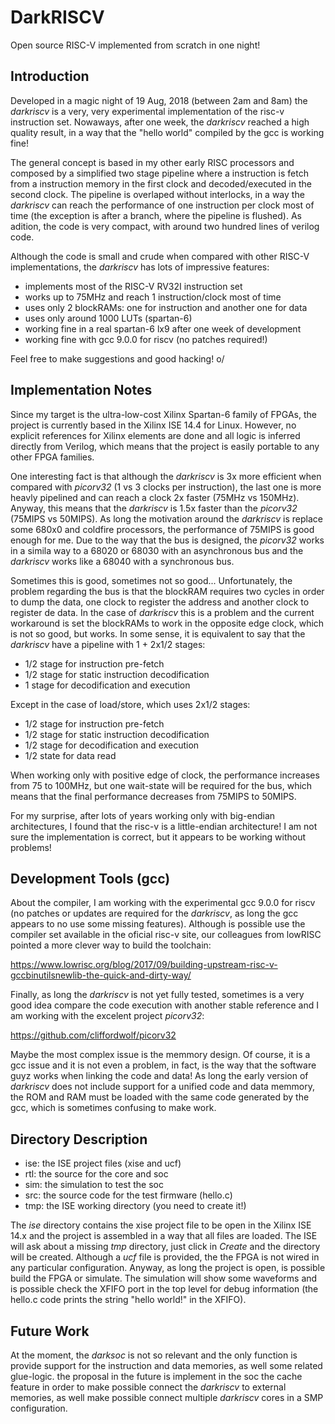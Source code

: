 # DarkRISCV
Open source RISC-V implemented from scratch in one night!

## Introduction

Developed in a magic night of 19 Aug, 2018 (between 2am and 8am) the
*darkriscv* is a very, very experimental implementation of the risc-v
instruction set. Nowaways, after one week, the *darkriscv* reached a high
quality result, in a way that the "hello world" compiled by the gcc is 
working fine!

The general concept is based in my other early RISC processors and composed 
by a simplified two stage pipeline where a instruction is fetch from a
instruction memory in the first clock and decoded/executed in the second
clock. The pipeline is overlaped without interlocks, in a way the
*darkriscv* can reach the performance of one instruction per clock most of
time (the exception is after a branch, where the pipeline is flushed).  As
adition, the code is very compact, with around two hundred lines of verilog
code.

Although the code is small and crude when compared with other RISC-V
implementations, the *darkriscv* has lots of impressive features:

- implements most of the RISC-V RV32I instruction set
- works up to 75MHz and reach 1 instruction/clock most of time
- uses only 2 blockRAMs: one for instruction and another one for data
- uses only around 1000 LUTs (spartan-6)
- working fine in a real spartan-6 lx9 after one week of development
- working fine with gcc 9.0.0 for riscv (no patches required!)

Feel free to make suggestions and good hacking! o/

## Implementation Notes

Since my target is the ultra-low-cost Xilinx Spartan-6 family of FPGAs, the
project is currently based in the Xilinx ISE 14.4 for Linux.  However, no
explicit references for Xilinx elements are done and all logic is inferred
directly from Verilog, which means that the project is easily portable to
any other FPGA families.

One interesting fact is that although the *darkriscv* is 3x more efficient
when compared with *picorv32* (1 vs 3 clocks per instruction), the last one
is more heavly pipelined and can reach a clock 2x faster (75MHz vs 150MHz). 
Anyway, this means that the *darkriscv* is 1.5x faster than the *picorv32*
(75MIPS vs 50MIPS).  As long the motivation around the *darkriscv* is
replace some 680x0 and coldfire processors, the performance of 75MIPS is
good enough for me. Due to the way that the bus is designed, the *picorv32*
works in a simila way to a 68020 or 68030 with an asynchronous bus and the
*darkriscv* works like a 68040 with a synchronous bus. 

Sometimes this is good, sometimes not so good...  Unfortunately, the problem
regarding the bus is that the blockRAM requires two cycles in order to dump
the data, one clock to register the address and another clock to register de
data. In the case of *darkriscv* this is a problem and the current
workaround is set the blockRAMs to work in the opposite edge clock, which is
not so good, but works. In some sense, it is equivalent to say that the 
*darkriscv* have a pipeline with 1 + 2x1/2 stages:

- 1/2 stage for instruction pre-fetch
- 1/2 stage for static instruction decodification
- 1 stage for decodification and execution

Except in the case of load/store, which uses 2x1/2 stages:

- 1/2 stage for instruction pre-fetch
- 1/2 stage for static instruction decodification
- 1/2 stage for decodification and execution
- 1/2 state for data read

When working only with positive edge of clock, the performance increases 
from 75 to 100MHz, but one wait-state will be required for the bus, which means
that the final performance decreases from 75MIPS to 50MIPS.

For my surprise, after lots of years working only with big-endian
architectures, I found that the risc-v is a little-endian architecture!  I
am not sure the implementation is correct, but it appears to be working
without problems!

## Development Tools (gcc)

About the compiler, I am working with the experimental gcc 9.0.0 for riscv
(no patches or updates are required for the *darkriscv*, as long the gcc
appears to no use some missing features).  Although is possible use the
compiler set available in the oficial risc-v site, our colleagues from
lowRISC pointed a more clever way to build the toolchain:

https://www.lowrisc.org/blog/2017/09/building-upstream-risc-v-gccbinutilsnewlib-the-quick-and-dirty-way/

Finally, as long the *darkriscv* is not yet fully tested, sometimes is a
very good idea compare the code execution with another stable reference and
I am working with the excelent project *picorv32*:

https://github.com/cliffordwolf/picorv32

Maybe the most complex issue is the memmory design. Of course, it is a gcc
issue and it is not even a problem, in fact, is the way that the software
guyz works when linking the code and data! As long the early version of
*darkriscv* does not include support for a unified code and data memmory,
the ROM and RAM must be loaded with the same code generated by the gcc,
which is sometimes confusing to make work.

## Directory Description

- ise: the ISE project files (xise and ucf)
- rtl: the source for the core and soc
- sim: the simulation to test the soc
- src: the source code for the test firmware (hello.c)
- tmp: the ISE working directory (you need to create it!)

The *ise* directory contains the xise project file to be open in the Xilinx
ISE 14.x and the project is assembled in a way that all files are loaded. 
The ISE will ask about a missing *tmp* directory, just click in *Create* and
the directory will be created.  Although a *ucf* file is provided, the the
FPGA is not wired in any particular configuration.  Anyway, as long the
project is open, is possible build the FPGA or simulate.  The simulation
will show some waveforms and is possible check the XFIFO port in the top
level for debug information (the hello.c code prints the string "hello
world!" in the XFIFO).

## Future Work

At the moment, the *darksoc* is not so relevant and the only function is
provide support for the instruction and data memories, as well some related
glue-logic.  the proposal in the future is implement in the soc the cache
feature in order to make possible connect the *darkriscv* to external
memories, as well make possible connect multiple *darkriscv* cores in a SMP
configuration.
